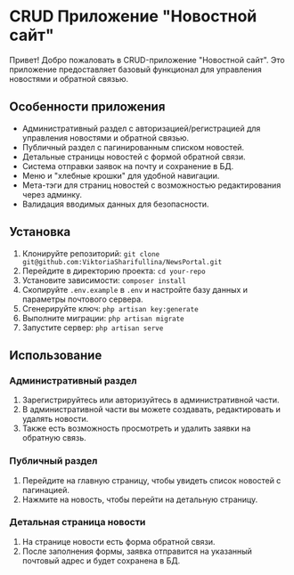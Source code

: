 # CRUD Приложение "Новостной сайт"

Привет! Добро пожаловать в CRUD-приложение "Новостной сайт". Это приложение предоставляет базовый функционал для управления новостями и обратной связью.

## Особенности приложения

- Административный раздел с авторизацией/регистрацией для управления новостями и обратной связью.
- Публичный раздел с пагинированным списком новостей.
- Детальные страницы новостей с формой обратной связи.
- Система отправки заявок на почту и сохранение в БД.
- Меню и "хлебные крошки" для удобной навигации.
- Мета-тэги для страниц новостей с возможностью редактирования через админку.
- Валидация вводимых данных для безопасности.

## Установка

1. Клонируйте репозиторий: `git clone git@github.com:ViktoriaSharifullina/NewsPortal.git`
2. Перейдите в директорию проекта: `cd your-repo`
3. Установите зависимости: `composer install`
4. Скопируйте `.env.example` в `.env` и настройте базу данных и параметры почтового сервера.
5. Сгенерируйте ключ: `php artisan key:generate`
6. Выполните миграции: `php artisan migrate`
7. Запустите сервер: `php artisan serve`

## Использование

### Административный раздел

1. Зарегистрируйтесь или авторизуйтесь в административной части.
2. В административной части вы можете создавать, редактировать и удалять новости.
3. Также есть возможность просмотреть и удалить заявки на обратную связь.

### Публичный раздел

1. Перейдите на главную страницу, чтобы увидеть список новостей с пагинацией.
2. Нажмите на новость, чтобы перейти на детальную страницу.

### Детальная страница новости

1. На странице новости есть форма обратной связи.
2. После заполнения формы, заявка отправится на указанный почтовый адрес и будет сохранена в БД.
